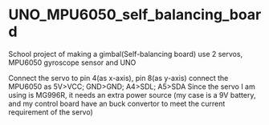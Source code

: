 # UNO_MPU6050_self_balancing_board
School project of making a gimbal(Self-balancing board) use 2 servos, MPU6050 gyroscope sensor and UNO

Connect the servo to pin 4(as x-axis), pin 8(as y-axis)
connect the MPU6050 as 5V>VCC; GND>GND; A4>SDL; A5>SDA
Since the servo I am using is MG996R, it needs an extra power source
(my case is a 9V battery, and my control board have an buck convertor to meet the current requirement of the servo)

